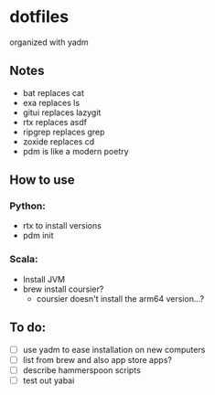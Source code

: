 # dotfiles
organized with yadm

## Notes
  - bat replaces cat
  - exa replaces ls
  - gitui replaces lazygit
  - rtx replaces asdf
  - ripgrep replaces grep
  - zoxide replaces cd
  - pdm is like a modern poetry

## How to use

### Python: 
  - rtx to install versions
  - pdm init

### Scala:
  - Install JVM
  - brew install coursier?
    - coursier doesn't install the arm64 version...?

## To do: 
  - [ ] use yadm to ease installation on new computers
  - [ ] list from brew and also app store apps?
  - [ ] describe hammerspoon scripts
  - [ ] test out yabai
